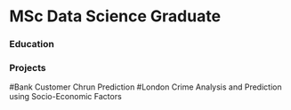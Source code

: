 # MSc Data Science Graduate 

### Education

### Projects
#Bank Customer Chrun Prediction
#London Crime Analysis and Prediction using Socio-Economic Factors
